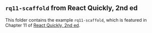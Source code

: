 ## `rq11-scaffold` from React Quickly, 2nd ed

This folder contains the example `rq11-scaffold`, which is featured in Chapter 11 of [React Quickly, 2nd ed](https://reactquickly.dev).
